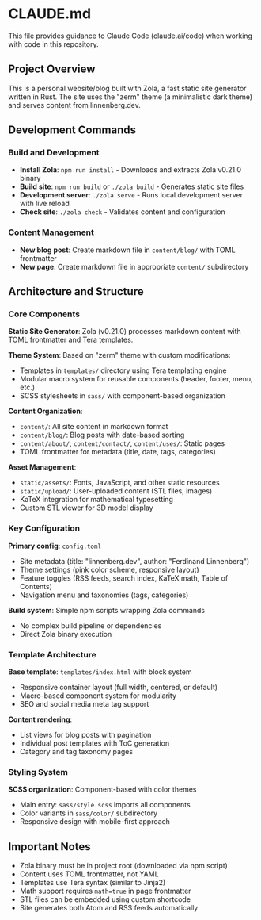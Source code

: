 # CLAUDE.md

This file provides guidance to Claude Code (claude.ai/code) when working with code in this repository.

## Project Overview

This is a personal website/blog built with Zola, a fast static site generator written in Rust. The site uses the "zerm" theme (a minimalistic dark theme) and serves content from linnenberg.dev.

## Development Commands

### Build and Development
- **Install Zola**: `npm run install` - Downloads and extracts Zola v0.21.0 binary
- **Build site**: `npm run build` or `./zola build` - Generates static site files
- **Development server**: `./zola serve` - Runs local development server with live reload
- **Check site**: `./zola check` - Validates content and configuration

### Content Management
- **New blog post**: Create markdown file in `content/blog/` with TOML frontmatter
- **New page**: Create markdown file in appropriate `content/` subdirectory

## Architecture and Structure

### Core Components

**Static Site Generator**: Zola (v0.21.0) processes markdown content with TOML frontmatter and Tera templates.

**Theme System**: Based on "zerm" theme with custom modifications:
- Templates in `templates/` directory using Tera templating engine
- Modular macro system for reusable components (header, footer, menu, etc.)
- SCSS stylesheets in `sass/` with component-based organization

**Content Organization**:
- `content/`: All site content in markdown format
- `content/blog/`: Blog posts with date-based sorting
- `content/about/`, `content/contact/`, `content/uses/`: Static pages
- TOML frontmatter for metadata (title, date, tags, categories)

**Asset Management**:
- `static/assets/`: Fonts, JavaScript, and other static resources
- `static/upload/`: User-uploaded content (STL files, images)
- KaTeX integration for mathematical typesetting
- Custom STL viewer for 3D model display

### Key Configuration

**Primary config**: `config.toml`
- Site metadata (title: "linnenberg.dev", author: "Ferdinand Linnenberg")
- Theme settings (pink color scheme, responsive layout)
- Feature toggles (RSS feeds, search index, KaTeX math, Table of Contents)
- Navigation menu and taxonomies (tags, categories)

**Build system**: Simple npm scripts wrapping Zola commands
- No complex build pipeline or dependencies
- Direct Zola binary execution

### Template Architecture

**Base template**: `templates/index.html` with block system
- Responsive container layout (full width, centered, or default)
- Macro-based component system for modularity
- SEO and social media meta tag support

**Content rendering**: 
- List views for blog posts with pagination
- Individual post templates with ToC generation
- Category and tag taxonomy pages

### Styling System

**SCSS organization**: Component-based with color themes
- Main entry: `sass/style.scss` imports all components
- Color variants in `sass/color/` subdirectory
- Responsive design with mobile-first approach

## Important Notes

- Zola binary must be in project root (downloaded via npm script)
- Content uses TOML frontmatter, not YAML
- Templates use Tera syntax (similar to Jinja2)
- Math support requires `math=true` in page frontmatter
- STL files can be embedded using custom shortcode
- Site generates both Atom and RSS feeds automatically